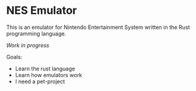 # NES Emulator 
This is an emulator for Nintendo Entertainment System written in the Rust programming language.

*Work in progress*

Goals:
* Learn the rust language
* Learn how emulators work
* I need a pet-project
